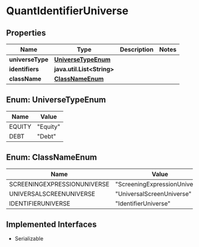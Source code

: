 

# QuantIdentifierUniverse


## Properties

Name | Type | Description | Notes
------------ | ------------- | ------------- | -------------
**universeType** | [**UniverseTypeEnum**](#UniverseTypeEnum) |  | 
**identifiers** | **java.util.List&lt;String&gt;** |  | 
**className** | [**ClassNameEnum**](#ClassNameEnum) |  | 



## Enum: UniverseTypeEnum

Name | Value
---- | -----
EQUITY | &quot;Equity&quot;
DEBT | &quot;Debt&quot;



## Enum: ClassNameEnum

Name | Value
---- | -----
SCREENINGEXPRESSIONUNIVERSE | &quot;ScreeningExpressionUniverse&quot;
UNIVERSALSCREENUNIVERSE | &quot;UniversalScreenUniverse&quot;
IDENTIFIERUNIVERSE | &quot;IdentifierUniverse&quot;


## Implemented Interfaces

* Serializable


